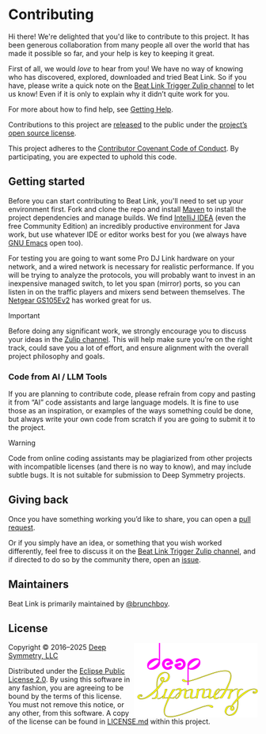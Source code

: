 # Contributing

Hi there! We're delighted that you'd like to contribute to this project.
It has been generous collaboration from many people all over the world
that has made it possible so far, and your help is key to keeping it
great.

First of all, we would *love* to hear from you! We have no way of knowing who has discovered, explored, downloaded and tried Beat Link.
So if you have, please write a quick note on the [Beat Link Trigger Zulip channel][zulip] to let us know! Even if it is only to explain why it didn’t quite work for you.

For more about how to find help, see [Getting Help](GET_HELP.adoc).

Contributions to this project are [released][contributions-released] to the public under the [project’s open source license](LICENSE.md).

This project adheres to the [Contributor Covenant Code of Conduct][covenant].
By participating, you are expected to uphold this code.

## Getting started

Before you can start contributing to Beat Link, you'll need to set up
your environment first. Fork and clone the repo and install
[Maven][maven] to install the project dependencies and manage builds.
We find [IntelliJ IDEA][idea] (even the free Community Edition) an
incredibly productive environment for Java work, but use whatever IDE
or editor works best for you (we always have [GNU Emacs][emacs] open
too).

For testing you are going to want some Pro DJ Link hardware on your
network, and a wired network is necessary for realistic performance.
If you will be trying to analyze the protocols, you will probably want
to invest in an inexpensive managed switch, to let you span (mirror)
ports, so you can listen in on the traffic players and mixers send
between themselves. The [Netgear GS105Ev2][switch] has worked great
for us.

> [!IMPORTANT]
> Before doing any significant work, we strongly encourage you to discuss your ideas in the [Zulip channel][zulip].
> This will help make sure you’re on the right track, could save you a lot of effort, and ensure alignment with the overall project philosophy and goals.

### Code from AI / LLM Tools

If you are planning to contribute code, please refrain from copy and pasting it from “AI” code assistants and large language models.
It is fine to use those as an inspiration, or examples of the ways something could be done, but always write your own code from scratch if you are going to submit it to the project.

> [!WARNING]
> Code from online coding assistants may be plagiarized from other projects with incompatible licenses (and there is no way to know), and may include subtle bugs.
> It is not suitable for submission to Deep Symmetry projects.

## Giving back

Once you have something working you’d like to share, you can open a
[pull request][pulls].

Or if you simply have an idea, or something that you wish worked differently, feel free to discuss it on the [Beat Link Trigger Zulip channel][zulip], and if directed to do so by the community there, open an [issue][issues].

## Maintainers

Beat Link is primarily maintained by [@brunchboy][brunchboy].

## License

<a href="https://deepsymmetry.org"><img align="right" alt="Deep Symmetry" src="assets/DS-logo-github.png" width="250" height="150"></a>

Copyright © 2016–2025 [Deep Symmetry, LLC](http://deepsymmetry.org)

Distributed under the [Eclipse Public License
2.0](https://opensource.org/licenses/EPL-2.0). By using this software
in any fashion, you are agreeing to be bound by the terms of this
license. You must not remove this notice, or any other, from this
software. A copy of the license can be found in
[LICENSE.md](LICENSE.md) within this project.


[brunchboy]: https://github.com/brunchboy
[contributions-released]: https://help.github.com/articles/github-terms-of-service/#6-contributions-under-repository-license
[covenant]: https://contributor-covenant.org/
[deep-symmetry]: https://deepsymmetry.org
[emacs]: https://www.gnu.org/software/emacs/
[idea]: https://www.jetbrains.com/idea/
[issues]: https://github.com/Deep-Symmetry/beat-link/issues
[maven]: https://maven.apache.org
[pulls]: https://github.com/Deep-Symmetry/beat-link/pulls
[switch]: https://smile.amazon.com/gp/product/B00HGLVZLY/
[zulip]: https://deep-symmetry.zulipchat.com/#narrow/stream/275322-beat-link-trigger
